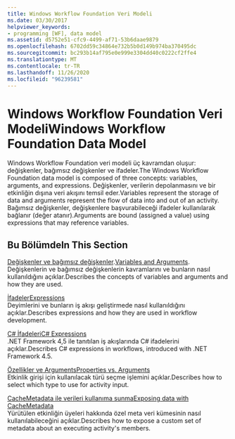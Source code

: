 ```yaml
---
title: Windows Workflow Foundation Veri Modeli
ms.date: 03/30/2017
helpviewer_keywords:
- programming [WF], data model
ms.assetid: d5752e51-cfc9-4499-af71-53b6daae9879
ms.openlocfilehash: 6702dd59c34864e732b5b0d149b974ba370495dc
ms.sourcegitcommit: bc293b14af795e0e999e3304dd40c0222cf2ffe4
ms.translationtype: MT
ms.contentlocale: tr-TR
ms.lasthandoff: 11/26/2020
ms.locfileid: "96239581"
---
```

# <a name="windows-workflow-foundation-data-model"></a><span data-ttu-id="17e41-102">Windows Workflow Foundation Veri Modeli</span><span class="sxs-lookup"><span data-stu-id="17e41-102">Windows Workflow Foundation Data Model</span></span>

<span data-ttu-id="17e41-103">Windows Workflow Foundation veri modeli üç kavramdan oluşur: değişkenler, bağımsız değişkenler ve ifadeler.</span><span class="sxs-lookup"><span data-stu-id="17e41-103">The Windows Workflow Foundation data model is composed of three concepts: variables, arguments, and expressions.</span></span> <span data-ttu-id="17e41-104">Değişkenler, verilerin depolanmasını ve bir etkinliğin dışına veri akışını temsil eder.</span><span class="sxs-lookup"><span data-stu-id="17e41-104">Variables represent the storage of data and arguments represent the flow of data into and out of an activity.</span></span> <span data-ttu-id="17e41-105">Bağımsız değişkenler, değişkenlere başvurabileceği ifadeler kullanılarak bağlanır (değer atanır).</span><span class="sxs-lookup"><span data-stu-id="17e41-105">Arguments are bound (assigned a value) using expressions that may reference variables.</span></span>  
  
## <a name="in-this-section"></a><span data-ttu-id="17e41-106">Bu Bölümde</span><span class="sxs-lookup"><span data-stu-id="17e41-106">In This Section</span></span>  

 <span data-ttu-id="17e41-107">[Değişkenler ve bağımsız değişkenler](variables-and-arguments.md).</span><span class="sxs-lookup"><span data-stu-id="17e41-107">[Variables and Arguments](variables-and-arguments.md).</span></span>  
 <span data-ttu-id="17e41-108">Değişkenlerin ve bağımsız değişkenlerin kavramlarını ve bunların nasıl kullanıldığını açıklar.</span><span class="sxs-lookup"><span data-stu-id="17e41-108">Describes the concepts of variables and arguments and how they are used.</span></span>  
  
 [<span data-ttu-id="17e41-109">İfadeler</span><span class="sxs-lookup"><span data-stu-id="17e41-109">Expressions</span></span>](expressions.md)  
 <span data-ttu-id="17e41-110">Deyimlerini ve bunların iş akışı geliştirmede nasıl kullanıldığını açıklar.</span><span class="sxs-lookup"><span data-stu-id="17e41-110">Describes expressions and how they are used in workflow development.</span></span>  
  
 [<span data-ttu-id="17e41-111">C# İfadeleri</span><span class="sxs-lookup"><span data-stu-id="17e41-111">C# Expressions</span></span>](csharp-expressions.md)  
 <span data-ttu-id="17e41-112">.NET Framework 4,5 ile tanıtılan iş akışlarında C# ifadelerini açıklar.</span><span class="sxs-lookup"><span data-stu-id="17e41-112">Describes C# expressions in workflows, introduced with .NET Framework 4.5.</span></span>  
  
 [<span data-ttu-id="17e41-113">Özellikler ve Arguments</span><span class="sxs-lookup"><span data-stu-id="17e41-113">Properties vs. Arguments</span></span>](properties-vs-arguments.md)  
 <span data-ttu-id="17e41-114">Etkinlik girişi için kullanılacak türü seçme işlemini açıklar.</span><span class="sxs-lookup"><span data-stu-id="17e41-114">Describes how to select which type to use for activity input.</span></span>  
  
 [<span data-ttu-id="17e41-115">CacheMetadata ile verileri kullanıma sunma</span><span class="sxs-lookup"><span data-stu-id="17e41-115">Exposing data with CacheMetadata</span></span>](exposing-data-with-cachemetadata.md)  
 <span data-ttu-id="17e41-116">Yürütülen etkinliğin üyeleri hakkında özel meta veri kümesinin nasıl kullanılabileceğini açıklar.</span><span class="sxs-lookup"><span data-stu-id="17e41-116">Describes how to expose a custom set of metadata about an executing activity's members.</span></span>
